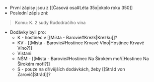 - První zápisy jsou z [[Časová osa#Léta 35x|okolo roku 350]]
- Poslední zápis zní:
> Komu: K. 2 sudy Rudodračího vína
- Dodávky byli pro:
	- K - hostinec v [[Místa - Barovie#Krezk|Krezku]]?
	- KV - [[Místa - Barovie#Hostinec Krvavé Víno|Hostinec Krvavé Víno?]]
	- Vistani
	- NŠM - [[Místa - Barovie#Hostinec Na Širokém moři|Hostinec Na Širokém moři?]]
	- S - pouze na dřívějších dodávkách, žeby [[Strád von Zarovič|Strád]]?